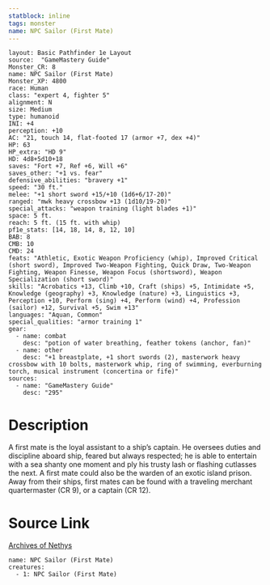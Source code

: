 ```yaml
---
statblock: inline
tags: monster
name: NPC Sailor (First Mate)
---
```

```statblock
layout: Basic Pathfinder 1e Layout
source:  "GameMastery Guide"
Monster_CR: 8
name: NPC Sailor (First Mate)
Monster_XP: 4800
race: Human
class: "expert 4, fighter 5"
alignment: N
size: Medium
type: humanoid
INI: +4
perception: +10
AC: "21, touch 14, flat-footed 17 (armor +7, dex +4)"
HP: 63
HP_extra: "HD 9"
HD: 4d8+5d10+18
saves: "Fort +7, Ref +6, Will +6"
saves_other: "+1 vs. fear"
defensive_abilities: "bravery +1"
speed: "30 ft."
melee: "+1 short sword +15/+10 (1d6+6/17-20)"
ranged: "mwk heavy crossbow +13 (1d10/19-20)"
special_attacks: "weapon training (light blades +1)"
space: 5 ft.
reach: 5 ft. (15 ft. with whip)
pf1e_stats: [14, 18, 14, 8, 12, 10]
BAB: 8
CMB: 10
CMD: 24
feats: "Athletic, Exotic Weapon Proficiency (whip), Improved Critical (short sword), Improved Two-Weapon Fighting, Quick Draw, Two-Weapon Fighting, Weapon Finesse, Weapon Focus (shortsword), Weapon Specialization (short sword)"
skills: "Acrobatics +13, Climb +10, Craft (ships) +5, Intimidate +5, Knowledge (geography) +3, Knowledge (nature) +3, Linguistics +3, Perception +10, Perform (sing) +4, Perform (wind) +4, Profession (sailor) +12, Survival +5, Swim +13"
languages: "Aquan, Common"
special_qualities: "armor training 1"
gear:
  - name: combat
    desc: "potion of water breathing, feather tokens (anchor, fan)"
  - name: other
    desc: "+1 breastplate, +1 short swords (2), masterwork heavy crossbow with 10 bolts, masterwork whip, ring of swimming, everburning torch, musical instrument (concertina or fife)"
sources:
  - name: "GameMastery Guide"
    desc: "295"
```
# Description
A first mate is the loyal assistant to a ship’s captain. He oversees duties and discipline aboard ship, feared but always respected; he is able to entertain with a sea shanty one moment and ply his trusty lash or flashing cutlasses the next. A first mate could also be the warden of an exotic island prison. Away from their ships, first mates can be found with a traveling merchant quartermaster (CR 9), or a captain (CR 12).
# Source Link
[Archives of Nethys](https://aonprd.com/NPCDisplay.aspx?ItemName=Sailor%20(First%20Mate))
```encounter-table
name: NPC Sailor (First Mate)
creatures:
  - 1: NPC Sailor (First Mate)
```
